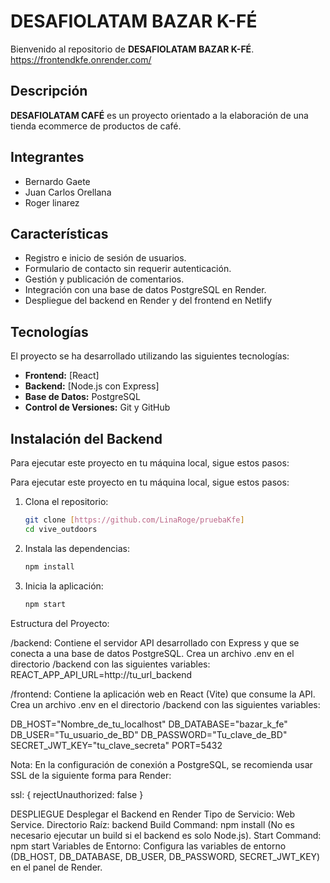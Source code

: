 # DESAFIOLATAM BAZAR K-FÉ

Bienvenido al repositorio de **DESAFIOLATAM BAZAR K-FÉ**. https://frontendkfe.onrender.com/

## Descripción

**DESAFIOLATAM CAFÉ** es un proyecto orientado a la elaboración de una tienda ecommerce de productos de café.

## Integrantes

- Bernardo Gaete
- Juan Carlos Orellana
- Roger linarez

## Características

- Registro e inicio de sesión de usuarios.
- Formulario de contacto sin requerir autenticación.
- Gestión y publicación de comentarios.
- Integración con una base de datos PostgreSQL en Render.
- Despliegue del backend en Render y del frontend en Netlify


## Tecnologías

El proyecto se ha desarrollado utilizando las siguientes tecnologías:

- **Frontend:** [React] 
- **Backend:** [Node.js con Express] 
- **Base de Datos:** PostgreSQL
- **Control de Versiones:** Git y GitHub

## Instalación del Backend
Para ejecutar este proyecto en tu máquina local, sigue estos pasos:

Para ejecutar este proyecto en tu máquina local, sigue estos pasos:

1. Clona el repositorio:
   ```bash
   git clone [https://github.com/LinaRoge/pruebaKfe]
   cd vive_outdoors
   ```

2. Instala las dependencias:
   ```bash
   npm install
   ```

3. Inicia la aplicación:
   ```bash
   npm start
   ```
Estructura del Proyecto:

/backend:
Contiene el servidor API desarrollado con Express y que se conecta a una base de datos PostgreSQL.
Crea un archivo .env en el directorio /backend con las siguientes variables:
REACT_APP_API_URL=http://tu_url_backend

/frontend:
Contiene la aplicación web en React (Vite) que consume la API.
Crea un archivo .env en el directorio /backend con las siguientes variables:

DB_HOST="Nombre_de_tu_localhost"
DB_DATABASE="bazar_k_fe"
DB_USER="Tu_usuario_de_BD"
DB_PASSWORD="Tu_clave_de_BD"
SECRET_JWT_KEY="tu_clave_secreta"
PORT=5432  

Nota:
En la configuración de conexión a PostgreSQL, se recomienda usar SSL de la siguiente forma para Render:

ssl: { rejectUnauthorized: false }


DESPLIEGUE
Desplegar el Backend en Render
Tipo de Servicio: Web Service.
Directorio Raíz: backend
Build Command: npm install
(No es necesario ejecutar un build si el backend es solo Node.js).
Start Command: npm start
Variables de Entorno: Configura las variables de entorno (DB_HOST, DB_DATABASE, DB_USER, DB_PASSWORD, SECRET_JWT_KEY) en el panel de Render.


